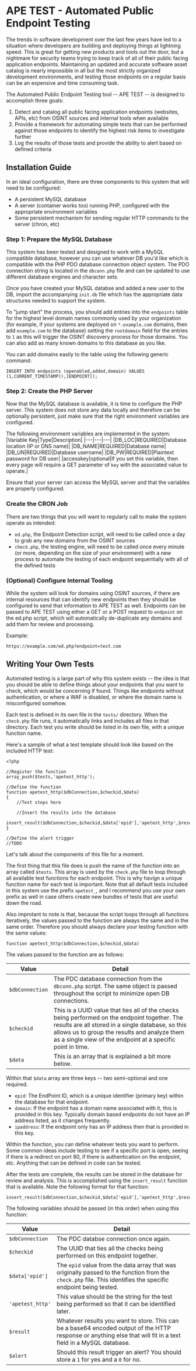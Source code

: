 # APE TEST - Automated Public Endpoint Testing 

The trends in software development over the last few years have led to a situation where developers are building and deploying things at lightning speed. This is great for getting new products and tools out the door, but a nightmare for security teams trying to keep track of all of their public facing application endpoints. Maintaining an updated and accurate software asset catalog is nearly impossible in all but the most strictly organized development environments, and testing those endpoints on a regular basis can be an expensive and time consuming task.

The Automated Public Endpoint Testing tool -- APE TEST -- is designed to accomplish three goals:

1. Detect and catalog all public facing application endpoints (websites, APIs, etc) from OSINT sources and internal tools when available
2. Provide a framework for automating simple tests that can be performed against those endpoints to identify the highest risk items to investigate further
3. Log the results of those tests and provide the ability to alert based on defined criteria

## Installation Guide

In an ideal configuration, there are three components to this system that will need to be configured:

- A persistent MySQL database
- A server (container works too) running PHP, configured with the appropriate environment variables
- Some persistent mechanism for sending regular HTTP commands to the server (chron, etc)

### Step 1: Prepare the MySQL Database

This system has been tested and designed to work with a MySQL compatible database, however you can use whatever DB you'd like which is compatible with the PHP PDO database connection object system. The PDO connection string is located in the `dbconn.php` file and can be updated to use different database engines and character sets.

Once you have created your MySQL databse and added a new user to the DB, import the accompanying `init.db` file which has the appropriate data structures needed to support the system.

To "jump start" the process, you should add entries into the `endpoints` table for the highest level domain names commonly used by your organization (for example, if your systems are deployed on `*.example.com` domains, then add `example.com` to the database) setting the `rootdomain` field for the entries to `1` as this will trigger the OSINT discovery process for those domains. You can also add as many known domains to this database as you like.

You can add domains easily to the table using the following generic command:

```
INSERT INTO endpoints (epenabled,added,domain) VALUES (1,CURRENT_TIMESTAMP(),[ENDPOINT]);
```

### Step 2: Create the PHP Server

Now that the MySQL database is available, it is time to configure the PHP server. This system does not store any data locally and therefore can be optionally persistent, just make sure that the right environment variables are configured. 

The following environment variables are implemented in the system:
|Variable Key|Type|Description|
|---|---|---|
|DB_LOC|REQUIRED|Database location (IP or DNS name)|
|DB_NAME|REQUIRED|Database name|
|DB_UN|REQUIRED|Database username|
|DB_PW|REQUIRED|Plaintext password for DB user|
|accesskey|optional|If you set this variable, then every page will require a GET parameter of `key` with the associated value to operate.|

Ensure that your server can access the MySQL server and that the variables are properly configured.

### Create the CRON Job

There are two things that you will want to regularly call to make the system operate as intended:

- `ed.php`, the Endpoint Detection script, will need to be called once a day to grab any new domains from the OSINT sources
- `check.php`, the testing engine, will need to be called once every minute (or more, depending on the size of your environment) with a new process to automate the testing of each endpoint sequentially with all of the defined tests

### (Optional) Configure Internal Tooling

While the system will look for domains using OSINT sources, if there are internal resources that can identify new endpoints then they should be configured to send that information to APE TEST as well. Endpoints can be passed to APE TEST using either a GET or a POST request to `endpoint` on the ed.php script, which will automatically de-duplicate any domains and add them for review and processing.

Example:
```
https://example.com/ed.php?endpoint=test.com
```

## Writing Your Own Tests

Automated testing is a large part of why this system exists -- the idea is that you should be able to define things about your endpoints that you want to check, which would be concerning if found. Things like endpoints without authentication, or where a WAF is disabled, or where the domain name is misconfigured somehow.

Each test is defined in its own file in the `tests/` directory. When the `check.php` file runs, it automatically links and includes all files in that directory. Each test you write should be listed in its own file, with a unique function name. 

Here's a sample of what a test template should look like based on the included HTTP test:

```
<?php

//Register the function
array_push($tests,'apetest_http');

//Define the function
function apetest_http($dbConnection,$checkid,$data)
{
    //Test steps here 

    //Insert the results into the database
    insert_result($dbConnection,$checkid,$data['epid'],'apetest_http',$result,$alert);
}

//Define the alert trigger
//TODO
```

Let's talk about the components of this file for a moment.

The first thing that this file does is push the name of the function into an array called `$tests`. This array is used by the `check.php` file to loop through all available test functions for each endpoint. This is why havign a unique function name for each test is important. Note that all default tests included in this system use the prefix `apetest_`, and I recommend you use your own prefix as well in case others create new bundles of tests that are useful down the road.

Also improtant to note is that, because the script loops through all functions iteratively, the values passed to the function are always the same and in the same order. Therefore you should always declare your testing function with the same values:

```
function apetest_http($dbConnection,$checkid,$data)
```

The values passed to the function are as follows:

|Value|Detail|
|--|--|
|`$dbConnection`|The PDC database connection from the `dbconn.php` script. The same object is passed throughout the script to minimize open DB connections.|
|`$checkid`|This is a UUID value that ties all of the checks being performed on the endpoint together. The results are all stored in a single database, so this allows us to group the results and analyze them as a single view of the endpoint at a specific point in time.|
|`$data`|This is an array that is explained a bit more below.|

Within that `$data` array are three keys -- two semi-optional and one required.
- `epid`: The EndPoint ID, which is a unique identifier (primary key) within the database for that endpoint.
- `domain`: If the endpoint has a domain name associated with it, this is provided in this key. Typically domain based endpoints do not have an IP address listed, as it changes frequently.
- `ipaddress`: If the endpoint only has an IP address then that is provided in this key.

Within the function, you can define whatever tests you want to perform. Some common ideas include testing to see if a specific port is open, seeing if there is a redirect on port 80, if there is authentication on the endpoint, etc. Anything that can be defined in code can be tested.

After the tests are complete, the results can be stored in the database for review and analysis. This is accomplished using the `insert_result` function that is available. Note the following format for that function:

```
insert_result($dbConnection,$checkid,$data['epid'],'apetest_http',$result,$alert);
```

The following variables should be passed (in this order) when using this function:

|Value|Detail|
|--|--|
|`$dbConnection`|The PDC databse connection once again.|
|`$checkid`|The UUID that ties all the checks being performed on this endpoint together.|
|`$data['epid']`|The `epid` value from the data array that was originally passed to the function from the `check.php` file. This identifies the specific endpoint being tested.|
|`'apetest_http'`|This value should be the string for the test being performed so that it can be identified later.|
|`$result`|Whatever results you want to store. This can be a base64 encoded output of the HTTP response or anything else that will fit in a text field in a MySQL database.|
|`$alert`|Should this result trigger an alert? You should store a `1` for yes and a `0` for no.|